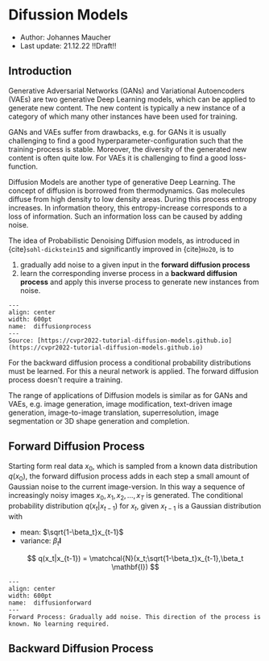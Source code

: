 # Difussion Models

* Author: Johannes Maucher
* Last update: 21.12.22 !!Draft!!

## Introduction

Generative Adversarial Networks (GANs) and Variational Autoencoders (VAEs) are two generative Deep Learning models, which can be applied to generate new content. The new content is typically a new instance of a category of which many other instances have been used for training.  

GANs and VAEs suffer from drawbacks, e.g. for GANs it is usually challenging to find a good hyperparameter-configuration such that the training-process is stable. Moreover, the diversity of the generated new content is often quite low. For VAEs it is challenging to find a good loss-function.

Diffusion Models are another type of generative Deep Learning. The concept of diffusion is borrowed from thermodynamics. Gas molecules diffuse from high density to low density areas. During this process entropy increases. In information theory, this entropy-increase corresponds to a loss of information. Such an information loss can be caused by adding noise. 

The idea of Probabilistic Denoising Diffusion models, as introduced in {cite}`sohl-dickstein15` and significantly improved in {cite}`Ho20`, is to 
1. gradually add noise to a given input in the **forward diffusion process**
2. learn the corresponding inverse process in a **backward diffusion process** and apply this inverse process to generate new instances from noise.

```{figure} https://maucher.home.hdm-stuttgart.de/Pics/denoisingdiffusionprocess.png
---
align: center
width: 600pt
name:  diffusionprocess
---
Source: [https://cvpr2022-tutorial-diffusion-models.github.io](https://cvpr2022-tutorial-diffusion-models.github.io)

```

For the backward diffusion process a conditional probability distributions must be learned. For this a neural network is applied. The forward diffusion process doesn't require a training.

The range of applications of Diffusion models is similar as for GANs and VAEs, e.g. image generation, image modification, text-driven image generation, image-to-image translation, superresolution, image segmentation or 3D shape generation and completion.

## Forward Diffusion Process

Starting form real data $x_0$, which is sampled from a known data distribution $q(x_0)$, the forward diffusion process adds in each step a small amount of Gaussian noise to the current image-version. In this way a sequence of increasingly noisy images $x_0,x_1,x_2,\ldots,x_T$ is generated. The conditional probability distribution $q(x_t|x_{t-1})$ for $x_t$, given $x_{t-1}$ is a Gaussian distribution with 

* mean: $\sqrt{1-\beta_t}x_{t-1}$
* variance: $\beta_t \mathbf{I}$

$$
q(x_t|x_{t-1}) = \matchcal{N}(x_t;\sqrt{1-\beta_t}x_{t-1},\beta_t \mathbf{I})
$$    

```{figure} https://maucher.home.hdm-stuttgart.de/Pics/diffusionforward.png
---
align: center
width: 600pt
name:  diffusionforward
---
Forward Process: Gradually add noise. This direction of the process is known. No learning required.

```


## Backward Diffusion Process